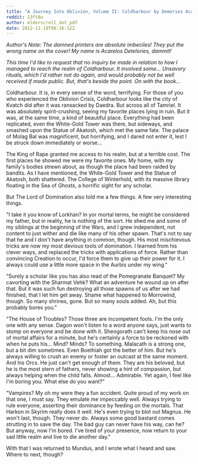 ```yaml
---
title: "A Journey Into Oblivion, Volume II: Coldharbour by Demories Acarelos"
reddit: 13ft8u
author: elderscroll_dot_pdf
date: 2012-11-19T06:16:12Z
---
```


*Author's Note: The damned printers are absolute imbeciles! They put the wrong name on the cover! My name is Acarelos Detelories, dammit!*

*This time I'd like to request that no inquiry be made in relation to how I managed to reach the realm of Coldharbour. It involved some... Unsavory rituals, which I'd rather not do again, and would probably not be well received if made public. But, that's beside the point. On with the book...*

Coldharbour. It is, in every sense of the word, terrifying. For those of you who experienced the Oblivion Crisis, Coldharbour looks like the city of Kvatch did after it was ransacked by Daedra. But across all of Tamriel. It was absolutely spirit-crushing, seeing my favorite places lying in ruin. But it was, at the same time, a kind of beautiful place. Everything had been replicated, even the White-Gold Tower was there, but sideways, and smashed upon the Statue of Akatosh, which met the same fate. The palace of Molag Bal was magnificent, but horrifying, and I dared not enter it, lest I be struck down immediately or worse...

The King of Rape granted me access to his realm, but at a terrible cost. The first places he showed me were my favorite ones. My home, with my family's bodies strewn about, as though the place had been raided by bandits. As I have mentioned, the White-Gold Tower and the Statue of Akatosh, both shattered. The College of Winterhold, with its massive library floating in the Sea of Ghosts, a horrific sight for any scholar.

But The Lord of Domination also told me a few things. A few very interesting things.

"I take it you know of Lorkhan? In yor mortal terms, he might be considered my father, but in reality, he is nothing of the sort. He shed me and some of my siblings at the beginning of the Wars, and I grew independent, not content to just wither and die like many of his other spawn. That's not to say that he and I don't have anything in common, though. His most mischievous tricks are now my most devious tools of domination. I learned from his clever ways, and replaced the tricks with applications of force. Rather than convincing Creation to occur, I'd force them to give up their power for it. I always could use a little more space in the Aurbis under my wing."

"Surely a scholar like you has also read of the Pomegranate Banquet? My cavorting with the Sharmat Vehk? What an adventure he wound up on after that. But it was such fun destroying all those spawns of us after we had finished, that I let him get away. Shame what happened to Morrowind, though. So many shrines, gone. But so many souls added. Ah, but this probably bores you."

"The House of Troubles? Those three are incompetent fools. I'm the only one with any sense. Dagon won't listen to a word anyone says, just wants to stomp on everyone and be done with it. Sheogorath can't keep his nose out of mortal affairs for a minute, but he's certainly a force to be reckoned with when he puts his... Mind? Minds? To something. Malacath is a strong one, but a bit dim sometimes. Even Boethiah got the better of him. But he's always willing to crush an enemy or foster an outcast at the same moment. And his Orcs. He just can't get enough of them. They are his beloved, but he is the most stern of fathers, never showing a hint of compassion, but always helping when the child falls. Almost... Admirable. Yet again, I feel like I'm boring you. What else do you want?"

"Vampires? My oh my were they a fun accident. Quite proud of my work on that one, I must say. They emulate me impeccably well. Always trying to rule everyone, asserting their dominance by feeding on the mortals. That Harkon in Skyrim really does it well. He's even trying to blot out Magnus. He won't last, though. They never do. Always some good bastard comes strutting in to save the day. The bad guy can never have his way, can he? But anyway, now I'm bored. I've tired of your presence, now return to your sad little realm and live to die another day."

With that I was returned to Mundus, and I wrote what I heard and saw. Where to next, though?
